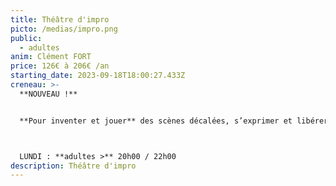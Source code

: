 ```yaml
---
title: Théâtre d'impro
picto: /medias/impro.png
public:
  - adultes
anim: Clément FORT
price: 126€ à 206€ /an
starting_date: 2023-09-18T18:00:27.433Z
creneau: >-
  **NOUVEAU !**


  **Pour inventer et jouer** des scènes décalées, s’exprimer et libérer toute votre créativité au sein d’un groupe. Ateliers débutants.



  LUNDI : **adultes >** 20h00 / 22h00
description: Théâtre d'impro
---
```

